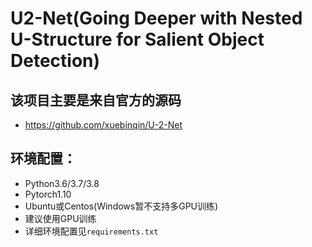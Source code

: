 # U2-Net(Going Deeper with Nested U-Structure for Salient Object Detection)

## 该项目主要是来自官方的源码
* https://github.com/xuebinqin/U-2-Net

## 环境配置：
* Python3.6/3.7/3.8
* Pytorch1.10
* Ubuntu或Centos(Windows暂不支持多GPU训练)
* 建议使用GPU训练
* 详细环境配置见```requirements.txt```
